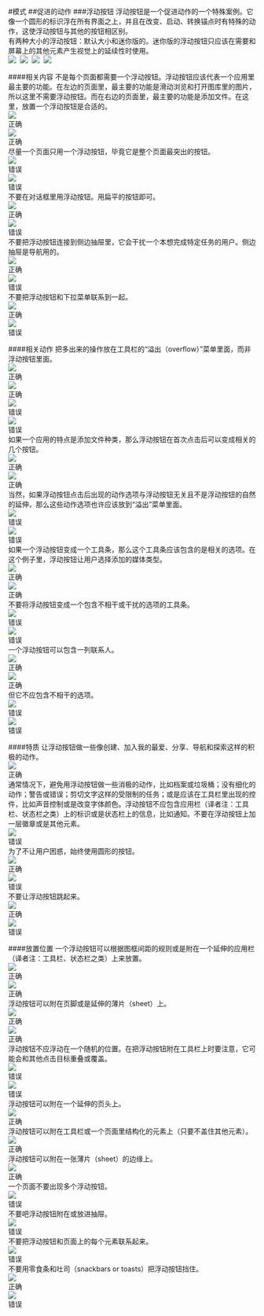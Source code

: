 #模式
##促进的动作
###浮动按钮
浮动按钮是一个促进动作的一个特殊案例。它像一个圆形的标识浮在所有界面之上，并且在改变、启动、转换锚点时有特殊的动作，这使浮动按钮与其他的按钮相区别。  
有两种大小的浮动按钮：默认大小和迷你版的。迷你版的浮动按钮只应该在需要和屏幕上的其他元素产生视觉上的延续性时使用。   
![](images/patterns-promotedactions-floatingactionbuttonFAB02b_large_mdpi.png)&nbsp;
![](images/patterns-promotedactions-floatingactionbuttonFAB02a_large_mdpi.png)&nbsp;
![](images/patterns-promotedactions-floatingactionbuttonFAB3_large_mdpi.png)&nbsp;
![](images/patterns-promotedactions-floatingactionbuttonFAB4_large_mdpi.png)&nbsp;

####相关内容
不是每个页面都需要一个浮动按钮。浮动按钮应该代表一个应用里最主要的功能。在左边的页面里，最主要的功能是滑动浏览和打开图库里的图片，所以这里不需要浮动按钮。而在右边的页面里，最主要的功能是添加文件。在这里，放置一个浮动按钮是合适的。  
![](images/patterns-promotedactions-associatedcontent-FAB03do1_large_mdpi.png)
<br>
正确     
![](images/patterns-promotedactions-associatedcontent-FAB03do2_large_mdpi.png)
<br>
正确          
尽量一个页面只用一个浮动按钮，毕竟它是整个页面最突出的按钮。   
![](images/patterns-promotedactions-associatedcontent-FAB04dont1_large_mdpi.png)
<br>
错误      
![](images/patterns-promotedactions-associatedcontent-FAB04dont2_large_mdpi.png)
<br>
错误             
不要在对话框里用浮动按钮。用扁平的按钮即可。      
![](images/patterns-promotedactions-associatedcontentFAB05do_large_mdpi.png)
<br>
正确       
![](images/patterns-promotedactions-associatedcontentFAB05dont_large_mdpi.png)
<br>
错误                
不要把浮动按钮连接到侧边抽屉里，它会干扰一个本想完成特定任务的用户。侧边抽屉是导航用的。     
![](images/patterns-promotedactions-associatedcontentFAB07do_large_mdpi.png)
<br>
正确       
![](images/patterns-promotedactions-associatedcontentFAB07dont_large_mdpi.png)
<br>
错误          
不要把浮动按钮和下拉菜单联系到一起。    
![](images/patterns-promotedactions-associatedcontentFAB08do_large_mdpi.png)
<br>
正确        
![](images/patterns-promotedactions-associatedcontentFAB08dont_large_mdpi.png)
<br>
错误           

####相关动作
把多出来的操作放在工具栏的“溢出（overflow）”菜单里面，而非浮动按钮里面。   
![](images/patterns-promotedactions-relatedactionsFAB09do1_large_mdpi.png)
<br>
正确      
![](images/patterns-promotedactions-relatedactionsFAB09do2_large_mdpi.png)
<br>
正确            
![](images/patterns-promotedactions-relatedactionsFAB10dont1_large_mdpi.png)
<br>
错误    
![](images/patterns-promotedactions-relatedactionsFAB10dont2_large_mdpi.png)
<br>
错误          
如果一个应用的特点是添加文件种类，那么浮动按钮在首次点击后可以变成相关的几个按钮。       
![](images/patterns-promotedactions-relatedactionsFAB11do1_large_mdpi.png)
<br>
正确          
![](images/patterns-promotedactions-relatedactionsFAB11do2_large_mdpi.png)
<br>
正确      
当然，如果浮动按钮点击后出现的动作选项与浮动按钮无关且不是浮动按钮的自然的延伸，那么这些动作选项也许应该放到“溢出”菜单里面。    
![](images/patterns-promotedactions-relatedactionsFAB12dont1_large_mdpi.png)
<br>
错误               
![](images/patterns-promotedactions-relatedactionsFAB12dont2_large_mdpi.png)
<br>
错误            
如果一个浮动按钮变成一个工具条，那么这个工具条应该包含的是相关的选项。在这个例子里，浮动按钮让用户选择添加的媒体类型。    
![](images/patterns-promotedactions-relatedactionsFAB13do1_large_mdpi.png)
<br>
正确                
![](images/patterns-promotedactions-relatedactionsFAB13do2_large_mdpi.png)
<br>
正确            
不要将浮动按钮变成一个包含不相干或干扰的选项的工具条。   
![](images/patterns-promotedactions-relatedactionsFAB14dont1_large_mdpi.png)
<br>
错误                 
![](images/patterns-promotedactions-relatedactionsFAB14dont2_large_mdpi.png)
<br>
错误                   
一个浮动按钮可以包含一列联系人。   
![](images/patterns-promotedactions-relatedactionsFAB15do1_large_mdpi.png)
<br>
正确           
![](images/patterns-promotedactions-relatedactionsFAB15do2_large_mdpi.png)
<br>
正确              
但它不应包含不相干的选项。    
![](images/patterns-promotedactions-relatedactionsFAB16dont1_large_mdpi.png)
<br>
错误              
![](images/patterns-promotedactions-relatedactionsFAB16dont2_large_mdpi.png)
<br>
错误                  

####特质
让浮动按钮做一些像创建、加入我的最爱、分享、导航和探索这样的积极的动作。   
![](images/patterns-promotedactions-qualitiesFAB17_large_mdpi.png)
<br>
正确      
通常情况下，避免用浮动按钮做一些消极的动作，比如档案或垃圾桶；没有细化的动作；警告或错误；剪切文字这样的受限制的任务；或是应该在工具栏里出现的控件，比如声音控制或是改变字体颜色。浮动按钮不应包含应用栏（译者注：工具栏、状态栏之类）上的标识或是状态栏上的信息，比如通知。不要在浮动按钮上加一层徽章或是其他元素。    
![](images/patterns-promotedactions-qualitiesFAB18_large_mdpi.png)
<br>
错误    
为了不让用户困惑，始终使用圆形的按钮。    
![](images/patterns-promotedactions-qualitiesFAB20do_large_mdpi.png)
<br>
正确                 
![](images/patterns-promotedactions-qualitiesFAB20dont_large_mdpi.png)
<br>
错误               
不要让浮动按钮跳起来。    
![](images/patterns-promotedactions-qualitiesFAB21do_large_mdpi.png)
<br>
正确             
![](images/patterns-promotedactions-qualitiesFAB21dont_large_mdpi.png)
<br>
错误              

####放置位置
一个浮动按钮可以根据图框间距的规则或是附在一个延伸的应用栏（译者注：工具栏、状态栏之类）上来放置。    
![](images/patterns-promotedactions-placementFAB23do1_large_mdpi.png)
<br>
正确         
![](images/patterns-promotedactions-placementFAB23do2_large_mdpi.png)
<br>
正确              
浮动按钮可以附在页脚或是延伸的薄片（sheet）上。   
![](images/patterns-promotedactions-placementFAB24do1_large_mdpi.png)
<br>
正确            
![](images/patterns-promotedactions-placementFAB24do2_large_mdpi.png)
<br>
正确           
浮动按钮不应浮动在一个随机的位置。在把浮动按钮附在工具栏上时要注意，它可能会和其他点击目标重叠或覆盖。   
![](images/patterns-promotedactions-placementFAB25dont1_large_mdpi.png)
<br>
错误             
![](images/patterns-promotedactions-placementFAB25dont2_large_mdpi.png)
<br>
错误                    
浮动按钮可以附在一个延伸的页头上。   
![](images/patterns-promotedactions-placementFAB26_large_mdpi.png)
<br>
正确                   
浮动按钮可以附在工具栏或一个页面里结构化的元素上（只要不盖住其他元素）。   
![](images/patterns-promotedactions-placementFAB27_large_mdpi.png)
<br>
正确                  
浮动按钮可以附在一张薄片（sheet）的边缘上。   
![](images/patterns-promotedactions-placementFAB28_large_mdpi.png)
<br>
正确                     
一个页面不要出现多个浮动按钮。    
![](images/patterns-promotedactions-placementFAB29_large_mdpi.png)
<br>
错误                  
不要吧浮动按钮附在或放进抽屉。   
![](images/patterns-promotedactions-placementFAB30_large_mdpi.png)
<br>
错误                  
不要把浮动按钮和页面上的每个元素联系起来。   
![](images/patterns-promotedactions-placementFAB31_large_mdpi.png)
<br>
错误                  
不要用零食条和吐司（snackbars or toasts）把浮动按钮挡住。   
![](images/patterns-promotedactions-placement13do1_large_mdpi.png)
<br> 
正确                    
![](images/patterns-promotedactions-placement14dont1_large_mdpi.png)
<br> 
错误                  

